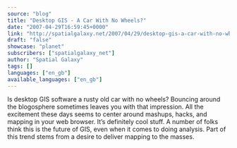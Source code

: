 ```yaml
---
source: "blog"
title: "Desktop GIS - A Car With No Wheels?"
date: "2007-04-29T16:59:45+0000"
link: "http://spatialgalaxy.net/2007/04/29/desktop-gis-a-car-with-no-wheels/"
draft: "false"
showcase: "planet"
subscribers: ["spatialgalaxy_net"]
author: "Spatial Galaxy"
tags: []
languages: ["en_gb"]
available_languages: ["en_gb"]
---
```


Is desktop GIS software a rusty old car with no wheels? Bouncing around the blogosphere sometimes leaves you with that impression. All the excitement these days seems to center around mashups, hacks, and mapping in your web browser. It&rsquo;s definitely cool stuff. A number of folks think this is the future of GIS, even when it comes to doing analysis.
Part of this trend stems from a desire to deliver mapping to the masses.
